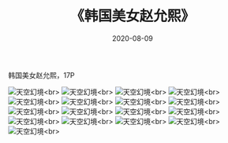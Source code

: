 ﻿---
layout: post
title: 《韩国美女赵允熙》
date: 2020-08-09
img: http://photo.orgx.cf/唯美/2019/韩国美女赵允熙/000.jpg
tags: [美女,清纯,唯美]
---

韩国美女赵允熙，17P



![天空幻境](http://photo.orgx.cf/唯美/2019/韩国美女赵允熙/001.jpg''天空幻境'')<br>
![天空幻境](http://photo.orgx.cf/唯美/2019/韩国美女赵允熙/002.jpg''天空幻境'')<br>
![天空幻境](http://photo.orgx.cf/唯美/2019/韩国美女赵允熙/003.jpg''天空幻境'')<br>
![天空幻境](http://photo.orgx.cf/唯美/2019/韩国美女赵允熙/004.jpg''天空幻境'')<br>
![天空幻境](http://photo.orgx.cf/唯美/2019/韩国美女赵允熙/005.jpg''天空幻境'')<br>
![天空幻境](http://photo.orgx.cf/唯美/2019/韩国美女赵允熙/006.jpg''天空幻境'')<br>
![天空幻境](http://photo.orgx.cf/唯美/2019/韩国美女赵允熙/007.jpg''天空幻境'')<br>
![天空幻境](http://photo.orgx.cf/唯美/2019/韩国美女赵允熙/008.jpg''天空幻境'')<br>
![天空幻境](http://photo.orgx.cf/唯美/2019/韩国美女赵允熙/009.jpg''天空幻境'')<br>
![天空幻境](http://photo.orgx.cf/唯美/2019/韩国美女赵允熙/010.jpg''天空幻境'')<br>
![天空幻境](http://photo.orgx.cf/唯美/2019/韩国美女赵允熙/011.jpg''天空幻境'')<br>
![天空幻境](http://photo.orgx.cf/唯美/2019/韩国美女赵允熙/012.jpg''天空幻境'')<br>
![天空幻境](http://photo.orgx.cf/唯美/2019/韩国美女赵允熙/013.jpg''天空幻境'')<br>
![天空幻境](http://photo.orgx.cf/唯美/2019/韩国美女赵允熙/014.jpg''天空幻境'')<br>
![天空幻境](http://photo.orgx.cf/唯美/2019/韩国美女赵允熙/015.jpg''天空幻境'')<br>
![天空幻境](http://photo.orgx.cf/唯美/2019/韩国美女赵允熙/016.jpg''天空幻境'')<br>
![天空幻境](http://photo.orgx.cf/唯美/2019/韩国美女赵允熙/017.jpg''天空幻境'')<br>